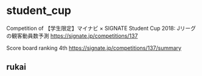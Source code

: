 # student_cup
Competition of 【学生限定】マイナビ × SIGNATE Student Cup 2018: Jリーグの観客動員数予測
https://signate.jp/competitions/137

Score board ranking 4th
https://signate.jp/competitions/137/summary
## rukai
